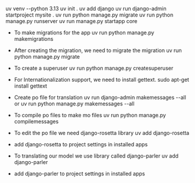 uv venv --python 3.13
uv init .
uv add django
uv run django-admin startproject mysite .
uv run python manage.py migrate
uv run python manage.py runserver
uv run manage.py startapp core

- To make migrations for the app
uv run python manage.py makemigrations
- After creating the migration, we need to migrate the migration
uv run python manage.py migrate

- To create a superuser
uv run python manage.py createsuperuser

- For Internationalization support, we need to install gettext.
sudo apt-get install gettext

- Create po file for translation
uv run django-admin makemessages --all
or
uv run python manage.py makemessages --all

- To compile po files to make mo files
uv run python manage.py compilemessages

- To edit the po file we need django-rosetta library
uv add django-rosetta

- add django-rosetta to project settings in installed apps

- To translating our model we use library called django-parler
uv add django-parler

- add django-parler to project settings in installed apps
